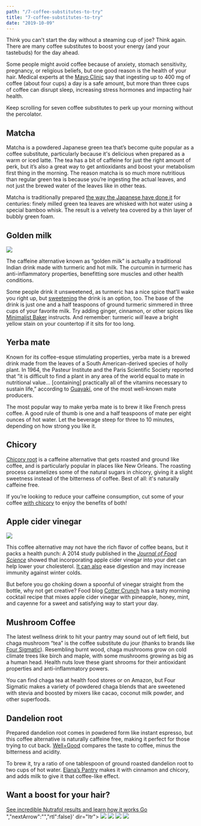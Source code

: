 ```yaml
---
path: "/7-coffee-substitutes-to-try"
title: "7-coffee-substitutes-to-try"
date: "2019-10-09"
---
```


Think you can't start the day without a steaming cup of joe? Think again. There are many coffee substitutes to boost your energy (and your tastebuds) for the day ahead.

Some people might avoid coffee because of anxiety, stomach sensitivity, pregnancy, or religious beliefs, but one good reason is the health of your hair. Medical experts at the [Mayo Clinic](https://www.mayoclinic.org/healthy-lifestyle/nutrition-and-healthy-eating/in-depth/caffeine/art-20045678) say that ingesting up to 400 mg of coffee (about four cups) a day is a safe amount, but more than three cups of coffee can disrupt sleep, increasing stress hormones and impacting hair health.

Keep scrolling for seven coffee substitutes to perk up your morning without the percolator.

## Matcha

Matcha is a powdered Japanese green tea that’s become quite popular as a coffee substitute, particularly because it's delicious when prepared as a warm or iced latte. The tea has a bit of caffeine for just the right amount of perk, but it’s also a great way to get antioxidants and boost your metabolism first thing in the morning. The reason matcha is so much more nutritious than regular green tea is because you’re ingesting the actual leaves, and not just the brewed water of the leaves like in other teas.

Matcha is traditionally prepared [the way the Japanese have done it](https://www.foodandwine.com/video/how-make-matcha) for centuries: finely milled green tea leaves are whisked with hot water using a special bamboo whisk. The result is a velvety tea covered by a thin layer of bubbly green foam.

## Golden milk

![](https://nutrafol.com/blog/wp-content/uploads/2019/10/drink-3492107_960_720.jpg)

The caffeine alternative known as “golden milk” is actually a traditional Indian drink made with turmeric and hot milk. The curcumin in turmeric has anti-inflammatory properties, benefitting sore muscles and other health conditions.

Some people drink it unsweetened, as turmeric has a nice spice that’ll wake you right up, but [sweetening](https://nutrafol.com/blog/6-sugar-substitutes-ranked-from-worst-to-best/) the drink is an option, too. The base of the drink is just one and a half teaspoons of ground turmeric simmered in three cups of your favorite milk. Try adding ginger, cinnamon, or other spices like [Minimalist Baker](https://minimalistbaker.com/5-minute-vegan-golden-milk/) instructs. And remember: turmeric _will_ leave a bright yellow stain on your countertop if it sits for too long.

## Yerba mate

Known for its coffee-esque stimulating properties, yerba mate is a brewed drink made from the leaves of a South American-derived species of holly plant. In 1964, the Pasteur Institute and the Paris Scientific Society reported that “it is difficult to find a plant in any area of the world equal to mate in nutritional value… \[containing\] practically all of the vitamins necessary to sustain life,” according to [Guayakí](https://guayaki.com/yerba-mate/), one of the most well-known mate producers.

The most popular way to make yerba mate is to brew it like French press coffee. A good rule of thumb is one and a half teaspoons of mate per eight ounces of hot water. Let the beverage steep for three to 10 minutes, depending on how strong you like it.

## Chicory

[Chicory root](https://www.orleanscoffee.com/how_to/what-is-chicory/) is a caffeine alternative that gets roasted and ground like coffee, and is particularly popular in places like New Orleans. The roasting process caramelizes some of the natural sugars in chicory, giving it a slight sweetness instead of the bitterness of coffee. Best of all: it's naturally caffeine free.

If you’re looking to reduce your caffeine consumption, cut some of your coffee [with chicory](https://www.orleanscoffee.com/how_to/coffee-drink-recipes/) to enjoy the benefits of both!

## Apple cider vinegar

![](https://nutrafol.com/blog/wp-content/uploads/2019/10/apple-3933632_960_720.jpg)

This coffee alternative may not have the rich flavor of coffee beans, but it packs a health punch: A 2014 study published in the [_Journal of Food Science_](https://onlinelibrary.wiley.com/doi/full/10.1111/1750-3841.12434) showed that incorporating apple cider vinegar into your diet can help lower your cholesterol. [It can also](https://www.elitedaily.com/p/apple-cider-vinegar-in-the-morning-is-the-best-way-to-start-your-day-heres-why-2980715) ease digestion and may increase immunity against winter colds.

But before you go choking down a spoonful of vinegar straight from the bottle, why not get creative? Food blog [Cotter Crunch](https://www.cottercrunch.com/drinking-apple-cider-vinegar-drink-recipe/) has a tasty morning cocktail recipe that mixes apple cider vinegar with pineapple, honey, mint, and cayenne for a sweet and satisfying way to start your day.

## Mushroom Coffee

The latest wellness drink to hit your pantry may sound out of left field, but chaga mushroom “tea” is the coffee substitute du jour (thanks to brands like [Four Sigmatic](https://us.foursigmatic.com/)). Resembling burnt wood, chaga mushrooms grow on cold climate trees like birch and maple, with some mushrooms growing as big as a human head. Health nuts love these giant shrooms for their antioxidant properties and anti-inflammatory powers.

You can find chaga tea at health food stores or on Amazon, but Four Sigmatic makes a variety of powdered chaga blends that are sweetened with stevia and boosted by mixers like cacao, coconut milk powder, and other superfoods.

## Dandelion root

Prepared dandelion root comes in powdered form like instant espresso, but this coffee alternative is naturally caffeine free, making it perfect for those trying to cut back. [Well+Good](https://www.wellandgood.com/good-food/dandelion-coffee-is-the-new-matcha/) compares the taste to coffee, minus the bitterness and acidity.

To brew it, try a ratio of one tablespoon of ground roasted dandelion root to two cups of hot water. [Elana’s Pantry](https://elanaspantry.com/dandelion-root-coffee/) makes it with cinnamon and chicory, and adds milk to give it that coffee-like effect.

## Want a boost for your hair?

[See incredible Nutrafol results and learn how it works Go](https://nutrafol.com/results) ","nextArrow":"","rtl":false}' dir="ltr"> ![](https://nutrafol.com/blog/wp-content/uploads/2019/09/teresa-before.jpg) ![](https://nutrafol.com/blog/wp-content/uploads/2019/09/teresa-after-slider.jpg) ![](https://nutrafol.com/blog/wp-content/uploads/2019/09/jonathan-before-slider.jpg) ![](https://nutrafol.com/blog/wp-content/uploads/2019/09/jonathan-after-slide.jpg)
